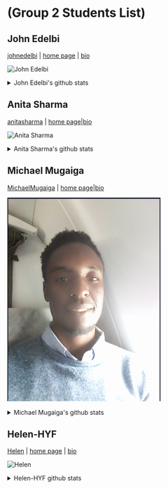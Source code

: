 # (Group 2 Students List)

<!-- describe your project -->

<!-- Students list start here -->

## John Edelbi

[johnedelbi](https://github.com/johnedelbi) \|
[home page](https://johnedelbi.github.io) \| [bio](./students-bio/johnedelbi.md)

![John Edelbi ](https://jedelbi.com/HYF/John_Edelbi.jpg)

<details>
<summary>John Edelbi's github stats</summary>

![johnedelbi github activity](https://ghchart.rshah.org/johnedelbi)

![johnedelbi github stats](https://github-readme-stats.vercel.app/api?username=johnedelbi&show_icons=true&theme=default&hide_title=true&hide_rank=true)

</details>

<!-- Anita introduction starts here-->

## Anita Sharma

[anitasharma](https://github.com/AnitaSharma2022) \|
[home page](https://anitasharma2022.github.io/)\|[bio](./students-bio/anitasharma.md)

![Anita Sharma ](https://avatars.githubusercontent.com/u/103582907?v=4)

<details>
<summary>Anita Sharma's github stats</summary>

![Anita Sharma github activity](https://ghchart.rshah.org/anitasharma2022)

![Anita Sharma github stats](https://github-readme-stats.vercel.app/api?username=anitasharma2022&show_icons=true&theme=default&hide_title=true&hide_rank=true)

</details>

## Michael Mugaiga

[MichaelMugaiga](https://github.com/MichaelMugaiga) \|
[home page](https://MichaelMugaiga.github.io/)\|[bio](./students-bio/mmugaiga.md)

![Michael Mugaiga ](./students-bio/images/Michael.PNG)

<details>
<summary>Michael Mugaiga's github stats</summary>

![Michael github activity](https://ghchart.rshah.org/MichaelMugaiga)

![Michael github stats](https://github-readme-stats.vercel.app/api?username=MichaelMugaiga&show_icons=true&theme=default&hide_title=true&hide_rank=true)

</details>

## Helen-HYF

[Helen](https://github.com/Helen-HYF) \|
[home page](https://github.com/Helen-HYF) \| [bio](./students-bio/helen.md)

![Helen](https://avatars.githubusercontent.com/u/108398781?s=400&u=718ef1209895dd423ffa838f7aca7cd7d3453fba&v=4)

<details>
<summary>Helen-HYF github stats</summary>

![Helen-HYF github activity](https://ghchart.rshah.org/Helen-HYF)

![Helen-HYF github stats](https://github-readme-stats.vercel.app/api?username=Helen-HYF&show_icons=true&theme=default&hide_title=true&hide_rank=true)

</details>
<!-- Students list finish here -->
